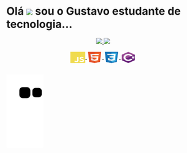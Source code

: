 ## <h1 align="left">Olá <img src="https://raw.githubusercontent.com/kaueMarques/kaueMarques/master/hi.gif" height="30px"> sou o Gustavo estudante de tecnologia...</h1>

<div align="center">
  <a href="https://github.com/GustavoRolo">
  <img height="180em" src="https://github-readme-stats.vercel.app/api?username=GustavoRolo&show_icons=true&theme=dracula&include_all_commits=true&count_private=true"/>
  <img height="180em" src="https://github-readme-stats.vercel.app/api/top-langs/?username=GustavoRolo&layout=compact&langs_count=7&theme=dracula"/>
</div>

<div style="display: inline_block" align="center"><br>
  <img align="center" alt="Rafa-Js" height="30" width="40" src="https://raw.githubusercontent.com/devicons/devicon/master/icons/javascript/javascript-plain.svg">
  <img align="center" alt="Rafa-HTML" height="30" width="40" src="https://raw.githubusercontent.com/devicons/devicon/master/icons/html5/html5-original.svg">
  <img align="center" alt="Rafa-CSS" height="30" width="40" src="https://raw.githubusercontent.com/devicons/devicon/master/icons/css3/css3-original.svg">
  <img align="center" alt="Rafa-Csharp" height="30" width="40" src="https://raw.githubusercontent.com/devicons/devicon/master/icons/csharp/csharp-original.svg">
</div>
 
##

  ![Snake animation](https://github.com/rafaballerini/rafaballerini/blob/output/github-contribution-grid-snake.svg)
 
</div>
